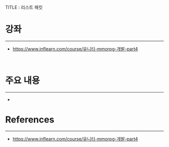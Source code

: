 TITLE : 리스트 패킷

# 강좌
---
- <https://www.inflearn.com/course/유니티-mmorpg-개발-part4>

<br>

# 주요 내용
---

- 










# References
---
- <https://www.inflearn.com/course/유니티-mmorpg-개발-part4>








